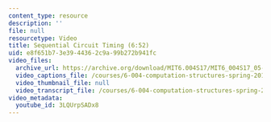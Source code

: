```yaml
---
content_type: resource
description: ''
file: null
resourcetype: Video
title: Sequential Circuit Timing (6:52)
uid: e8f651b7-3e39-4436-2c9a-99b272b941fc
video_files:
  archive_url: https://archive.org/download/MIT6.004S17/MIT6_004S17_05-02-05_300k.mp4
  video_captions_file: /courses/6-004-computation-structures-spring-2017/9e82522b5c465a18aa71ad9b10144c02_3LQUrpSADx8.vtt
  video_thumbnail_file: null
  video_transcript_file: /courses/6-004-computation-structures-spring-2017/79b6a9016bb4e06e46a07b4b00510689_3LQUrpSADx8.pdf
video_metadata:
  youtube_id: 3LQUrpSADx8
---
```

